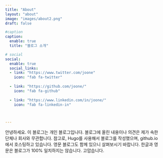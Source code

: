 ```yaml
---
title: "About"
layout: "about"
image: "images/about2.png"
draft: false

#caption
caption:
  enable: true
  title: "블로그 소개"

# social
social:
  enable: true
  social_links:
  - link: "https://www.twitter.com/joone"
    icon: "fab fa-twitter"
    
  - link: "https://github.com/joone/"
    icon: "fab fa-github"
    
  - link: "https://www.linkedin.com/in/joone/"
    icon: "fab fa-linkedin-in"


 
---
```

안녕하세요. 이 블로그는 개인 블로그입니다. 블로그에 올린 내용이나 의견은 제가 속한 단체나 회사와 무관합니다. 참고로, Hugo를 사용해서 블로그를 작성했으며, github.io에서 호스팅하고 있습니다. 영문 블로그도 함께 있으니 살펴보시기 바랍니다. 한글과 영문은 블로그가 100% 일치하지는 않습니다. 고맙습니다.